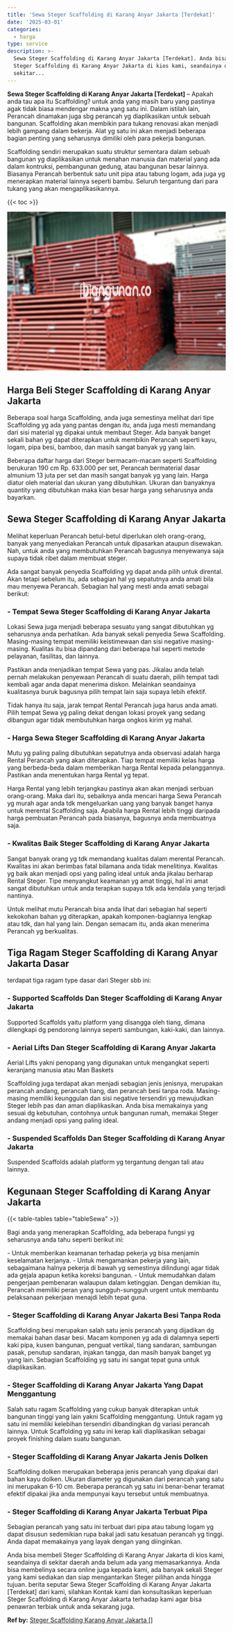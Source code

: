 ```yaml
---
title: 'Sewa Steger Scaffolding di Karang Anyar Jakarta [Terdekat]'
date: '2025-03-01'
categories:
  - harga
type: service
description: >-
  Sewa Steger Scaffolding di Karang Anyar Jakarta [Terdekat]. Anda bisa membeli
  Steger Scaffolding di Karang Anyar Jakarta di kios kami, seandainya di
  sekitar...
---
```


**Sewa Steger Scaffolding di Karang Anyar Jakarta \[Terdekat\]** – Apakah anda tau apa itu Scaffolding? untuk anda yang masih baru yang pastinya agak tidak biasa mendengar makna yang satu ini. Dalam istilah lain, Perancah dinamakan juga sbg perancah yg diaplikasikan untuk sebuah bangunan. Scaffolding akan membikin para tukang renovasi akan menjadi lebih gampang dalam bekerja. Alat yg satu ini akan menjadi beberapa bagian penting yang seharusnya dimiliki oleh para pekerja bangunan.

Scaffolding sendiri merupakan suatu struktur sementara dalam sebuah bangunan yg diaplikasikan untuk menahan manusia dan material yang ada dalam kontruksi, pembangunan gedung, atau bangunan besar lainnya. Biasanya Perancah berbentuk satu unit pipa atau tabung logam, ada juga yg menerapkan material lainnya seperti bambu. Seluruh tergantung dari para tukang yang akan mengaplikasikannya.

{{< toc >}}

![Sewa Steger Scaffolding di Karang Anyar Jakarta [Terdekat]](/images/sewa-scaffolding-steger-02.png)

## Harga Beli Steger Scaffolding di Karang Anyar Jakarta

Beberapa soal harga Scaffolding, anda juga semestinya melihat dari tipe Scaffolding yg ada yang pantas dengan itu, anda juga mesti memandang dari sisi material yg dipakai untuk membaut Steger. Ada banyak banget sekali bahan yg dapat diterapkan untuk membikin Perancah seperti kayu, logam, pipa besi, bamboo, dan masih sangat banyak yg yang lain.

Beberapa daftar harga dari Steger bermacam-macam seperti Scaffolding berukuran 190 cm Rp. 633.000 per set, Perancah bermaterial dasar almunium 13 juta per set dan masih sangat banyak yg yang lain. Harga diatur oleh material dan ukuran yang dibutuhkan. Ukuran dan banyaknya quantity yang dibutuhkan maka kian besar harga yang seharusnya anda bayarkan.

## Sewa Steger Scaffolding di Karang Anyar Jakarta

Melihat keperluan Perancah betul-betul diperlukan oleh orang-orang, banyak yang menyediakan Perancah untuk dipasarkan ataupun disewakan. Nah, untuk anda yang membutuhkan Perancah bagusnya menyewanya saja supaya tidak ribet dalam membuat steger.

Ada sangat banyak penyedia Scaffolding yg dapat anda pilih untuk dirental. Akan tetapi sebelum itu, ada sebagian hal yg sepatutnya anda amati bila mau menyewa Perancah. Sebagian hal yang mesti anda amati sebagai berikut:

### \- Tempat Sewa Steger Scaffolding di Karang Anyar Jakarta

Lokasi Sewa juga menjadi beberapa sesuatu yang sangat dibutuhkan yg seharusnya anda perhatikan. Ada banyak sekali penyedia Sewa Scaffolding. Masing-masing tempat memiliki keistimewaan dan sisi negative masing-masing. Kualitas itu bisa dipandang dari beberapa hal seperti metode pelayanan, fasilitas, dan lainnya.

Pastikan anda menjadikan tempat Sewa yang pas. Jikalau anda telah pernah melakukan penyewaan Perancah di suatu daerah, pilih tempat tadi kembali agar anda dapat menerima diskon. Melainkan seandainya kualitasnya buruk bagusnya pilih tempat lain saja supaya lebih efektif.

Tidak hanya itu saja, jarak tempat Rental Perancah juga harus anda amati. Pilih tempat Sewa yg paling dekat dengan lokasi proyek yang sedang dibangun agar tidak membutuhkan harga ongkos kirim yg mahal.

### \- Harga Sewa Steger Scaffolding di Karang Anyar Jakarta

Mutu yg paling paling dibutuhkan sepatutnya anda observasi adalah harga Rental Perancah yang akan diterapkan. Tiap tempat memiliki kelas harga yang berbeda-beda dalam memberikan harga Rental kepada pelanggannya. Pastikan anda menentukan harga Rental yg tepat.

Harga Rental yang lebih terjangkau pastinya akan akan menjadi serbuan orang-orang. Maka dari itu, sebaiknya anda mencari harga Sewa Perancah yg murah agar anda tdk mengeluarkan uang yang banyak banget hanya untuk merental Scaffolding saja. Apabila harga Rental lebih tinggi daripada harga pembuatan Perancah pada biasanya, bagusnya anda membuatnya saja.

### \- Kwalitas Baik Steger Scaffolding di Karang Anyar Jakarta

Sangat banyak orang yg tdk memandang kualitas dalam merental Perancah. Kwalitas ini akan berimbas fatal bilamana anda tidak menelitinya. Kwalitas yg baik akan menjadi opsi yang paling ideal untuk anda jikalau berharap Rental Steger. Tipe menyangkut keamanan yg amat tinggi, hal ini amat sangat dibutuhkan untuk anda terapkan supaya tdk ada kendala yang terjadi nantinya.

Untuk melihat mutu Perancah bisa anda lihat dari sebagian hal seperti kekokohan bahan yg diterapkan, apakah komponen-bagiannya lengkap atau tdk, dan hal yang lain. Dengan semacam itu, anda akan menerima Perancah yg berkualitas.

## Tiga Ragam Steger Scaffolding di Karang Anyar Jakarta Dasar

terdapat tiga ragam type dasar dari Steger sbb ini:

### \- Supported Scaffolds Dan Steger Scaffolding di Karang Anyar Jakarta

Supported Scaffolds yaitu platform yang disangga oleh tiang, dimana dilengkapi dg pendorong lainnya seperti sambungan, kaki-kaki, dan lainnya.

### \- Aerial Lifts Dan Steger Scaffolding di Karang Anyar Jakarta

Aerial Lifts yakni penopang yang digunakan untuk mengangkat seperti keranjang manusia atau Man Baskets

Scaffolding juga terdapat akan menjadi sebagian jenis jenisnya, merupakan perancah andang, perancah tiang, dan perancah besi tanpa roda. Masing-masing memiliki keunggulan dan sisi negative tersendiri yg mewujudkan Steger lebih pas dan aman diaplikasikan. Anda bisa memakainya yang sesuai dg kebutuhan, contohnya untuk bangunan rumah, memakai Steger andang menjadi opsi yang paling ideal.

### \- Suspended Scaffolds Dan Steger Scaffolding di Karang Anyar Jakarta

Suspended Scaffolds adalah platform yg tergantung dengan tali atau lainnya.

## Kegunaan Steger Scaffolding di Karang Anyar Jakarta

{{< table-tables table="tableSewa" >}}

Bagi anda yang menerapkan Scaffolding, ada beberapa fungsi yg seharusnya anda tahu seperti berikut ini:

\- Untuk memberikan keamanan terhadap pekerja yg bisa menjamin keselamatan kerjanya. - Untuk mengamankan pekerja yang lain, sebagaimana halnya pekerja di bawah yg semestinya dilindungi agar tidak ada gejala apapun ketika koreksi bangunan. - Untuk memudahkan dalam pengerjaan pembenaran walaupun dalam ketinggian. Dengan demikian itu, Perancah memiliki peran yang sungguh-sungguh urgent untuk membantu pelaksanaan pekerjaan menajdi lebih tepat guna.

### \- Steger Scaffolding di Karang Anyar Jakarta Besi Tanpa Roda

Scaffolding besi merupakan salah satu jenis perancah yang dijadikan dg memakai bahan dasar besi. Macam komponen yg ada di dalamnya seperti kaki pipa, kusen bangunan, penguat vertikal, tiang sandaran, sambungan pasak, penutup sandaran, injakan tangga, dan masih banyak banget yg yang lain. Sebagian Scaffolding yg satu ini sangat tepat guna untuk diaplikasikan.

### \- Steger Scaffolding di Karang Anyar Jakarta Yang Dapat Menggantung

Salah satu ragam Scaffolding yang cukup banyak diterapkan untuk bangunan tinggi yang lain yakni Scaffolding menggantung. Untuk ragam yg satu ini memiliki kelebihan tersendiri dibandingkan dg variasi perancah lainnya. Untuk Scaffolding yg satu ini kerap kali diaplikasikan sebagai proyek finishing dalam suatu bangunan.

### \- Steger Scaffolding di Karang Anyar Jakarta Jenis Dolken

Scaffolding dolken merupakan beberapa jenis perancah yang dipakai dari bahan kayu dolken. Ukuran diameter yg digunakan dari perancah yang satu ini merupakan 6-10 cm. Beberapa perancah yg satu ini benar-benar teramat efektif dipakai jika anda mempunyai kayu tersebut untuk membuatnya.

### \- Steger Scaffolding di Karang Anyar Jakarta Terbuat Pipa

Sebagian perancah yang satu ini terbuat dari pipa atau tabung logam yg dapat disusun sedemikian rupa bakal jadi satu kesatuan perancah yg tinggi. Anda dapat memakainya yang layak dengan yang diinginkan.

Anda bisa membeli Steger Scaffolding di Karang Anyar Jakarta di kios kami, seandainya di sekitar daerah anda belum ada yang memasarkannya. Anda bisa membelinya secara online juga kepada kami, ada banyak sekali Steger yang kami sediakan dan siap mengantarkan Steger pilihan anda hingga tujuan. berita seputar Sewa Steger Scaffolding di Karang Anyar Jakarta \[Terdekat\] dari kami, silahkan Kontak kami dan konsultasikan keperluan Steger Scaffolding di Karang Anyar Jakarta terhadap kami agar bisa penawran terbiak untuk anda sekarang juga.

**Ref by:** [Steger Scaffolding Karang Anyar Jakarta []](https://id.wikipedia.org/wiki/Steger)
